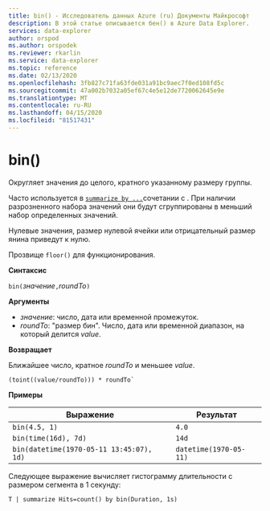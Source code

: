 ```yaml
---
title: bin() - Исследователь данных Azure (ru) Документы Майкрософт
description: В этой статье описывается бен() в Azure Data Explorer.
services: data-explorer
author: orspod
ms.author: orspodek
ms.reviewer: rkarlin
ms.service: data-explorer
ms.topic: reference
ms.date: 02/13/2020
ms.openlocfilehash: 3fb827c71fa63fde031a91bc9aec7f0ed108fd5c
ms.sourcegitcommit: 47a002b7032a05ef67c4e5e12de7720062645e9e
ms.translationtype: MT
ms.contentlocale: ru-RU
ms.lasthandoff: 04/15/2020
ms.locfileid: "81517431"
---
```

# <a name="bin"></a>bin()

Округляет значения до целого, кратного указанному размеру группы. 

Часто используется в [`summarize by ...`](./summarizeoperator.md)сочетании с .
При наличии разрозненного набора значений они будут сгруппированы в меньший набор определенных значений.

Нулевые значения, размер нулевой ячейки или отрицательный размер янина приведут к нулю. 

Прозвище `floor()` для функционирования.

**Синтаксис**

`bin(`*значение*`,`*roundTo*`)`

**Аргументы**

* *значение*: число, дата или временной промежуток. 
* *roundTo*: "размер бин". Число, дата или временной диапазон, на который делится *value*. 

**Возвращает**

Ближайшее число, кратное *roundTo* и меньшее *value*.  
 
```kusto
(toint((value/roundTo))) * roundTo`
```

**Примеры**

Выражение | Результат
---|---
`bin(4.5, 1)` | `4.0`
`bin(time(16d), 7d)` | `14d`
`bin(datetime(1970-05-11 13:45:07), 1d)`|  `datetime(1970-05-11)`


Следующее выражение вычисляет гистограмму длительности с размером сегмента в 1 секунду:

```kusto
T | summarize Hits=count() by bin(Duration, 1s)
```